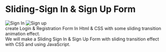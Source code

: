# Sliding-Sign In & Sign Up Form 
![Sign In]()
![Sign up]()
<br/>
create Login & Registration Form In Html & CSS with some sliding transition animation effect. 
<br/>We will make a Sliding Sign In & Sign Up Form with sliding transition effect with CSS and using JavaScript.
